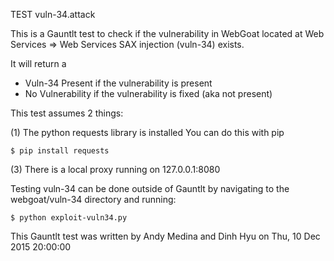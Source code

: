 TEST vuln-34.attack

This is a Gauntlt test to check if the vulnerability in WebGoat located at Web Services => Web Services SAX injection (vuln-34) exists.

It will return a
 - Vuln-34 Present if the vulnerability is present
 - No Vulnerability if the vulnerability is fixed (aka not present)

This test assumes 2 things:

(1) The python requests library is installed
You can do this with pip
```
$ pip install requests
```


(3) There is a local proxy running on 127.0.0.1:8080

Testing vuln-34 can be done outside of Gauntlt by navigating to the webgoat/vuln-34 directory and running:

```
$ python exploit-vuln34.py
```

This Gauntlt test was written by Andy Medina and Dinh Hyu on Thu, 10 Dec 2015 20:00:00

